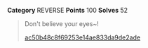 **Category** REVERSE
**Points** 100
**Solves** 52

> Don't believe your eyes~!
>
> [ac50b48c8f69253e14ae833da9de2ade](./ac50b48c8f69253e14ae833da9de2ade)
